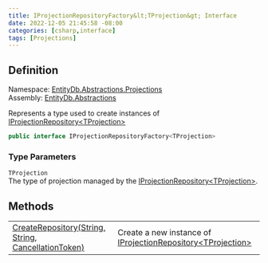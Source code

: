 ```yaml
---
title: IProjectionRepositoryFactory&lt;TProjection&gt; Interface
date: 2022-12-05 21:45:58 -08:00
categories: [csharp,interface]
tags: [Projections]
---
```


## Definition
Namespace: <a href='/posts/csharp.namespace.entitydb.abstractions.projections/'>EntityDb.Abstractions.Projections</a><br />
Assembly: <a href='/posts/csharp.assembly.entitydb.abstractions/'>EntityDb.Abstractions</a><br />

Represents a type used to create instances of <a href='/posts/csharp.interface.entitydb.abstractions.projections.iprojectionrepository-1/'>IProjectionRepository&lt;TProjection&gt;</a>
```cs
public interface IProjectionRepositoryFactory<TProjection>
```
### Type Parameters
`TProjection`<br />The type of projection managed by the <a href='/posts/csharp.interface.entitydb.abstractions.projections.iprojectionrepository-1/'>IProjectionRepository&lt;TProjection&gt;</a>.
## Methods
<table><tr><td><!--/posts/csharp.notimplemented.entitydb.abstractions.projections.iprojectionrepositoryfactory-1.createrepository/--><a href='#'>CreateRepository(String, String, CancellationToken)</a></td><td>
Create a new instance of <a href='/posts/csharp.interface.entitydb.abstractions.projections.iprojectionrepository-1/'>IProjectionRepository&lt;TProjection&gt;</a></td></tr></table>
